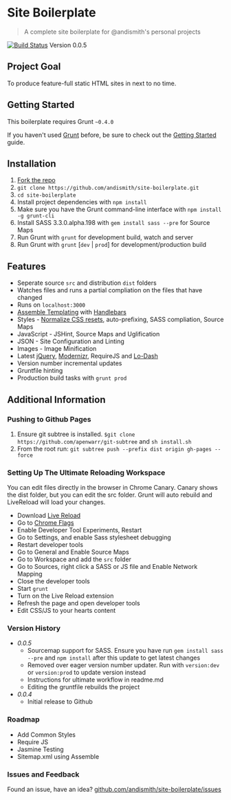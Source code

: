 # Site Boilerplate
> A complete site boilerplate for @andismith&#x27;s personal projects

[![Build Status](https://travis-ci.org/andismith/site-boilerplate.png?branch=master)](https://travis-ci.org/)
Version 0.0.5

## Project Goal
To produce feature-full static HTML sites in next to no time.

## Getting Started
This boilerplate requires Grunt `~0.4.0`

If you haven't used [Grunt](http://gruntjs.com/) before, be sure to check out the [Getting Started](http://gruntjs.com/getting-started) guide.

## Installation
1. [Fork the repo](https://github.com/andismith/site-boilerplate/fork)
1. `git clone https://github.com/andismith/site-boilerplate.git`
1. `cd site-boilerplate`
1. Install project dependencies with `npm install`
1. Make sure you have the Grunt command-line interface with `npm install -g grunt-cli`
1. Install SASS 3.3.0.alpha.198 with `gem install sass --pre` for Source Maps
1. Run Grunt with `grunt` for development build, watch and server
1. Run Grunt with `grunt` [`dev` | `prod`] for development/production build

## Features
* Seperate source `src` and distribution `dist` folders
* Watches files and runs a partial compliation on the files that have changed
* Runs on `localhost:3000`
* [Assemble Templating](https://github.com/assemble/assemble) with [Handlebars](http://handlebarsjs.com)
* Styles - [Normalize CSS resets](http://necolas.github.io/normalize.css), auto-prefixing, SASS compliation, Source Maps
* JavaScript - JSHint, Source Maps and Uglification
* JSON - Site Configuration and Linting
* Images - Image Minification
* Latest [jQuery](http://jquery.com), [Modernizr](http://modernizr.com), RequireJS and [Lo-Dash](http://lodash.com)
* Version number incremental updates
* Gruntfile hinting
* Production build tasks with `grunt prod`

## Additional Information
### Pushing to Github Pages
1. Ensure git subtree is installed. `$git clone https://github.com/apenwarr/git-subtree` and `sh install.sh`
1. From the root run: `git subtree push --prefix dist origin gh-pages --force`


### Setting Up The Ultimate Reloading Workspace
You can edit files directly in the browser in Chrome Canary. Canary shows the dist folder, but you can edit the src folder. Grunt will auto rebuild and LiveReload will load your changes.
* Download [Live Reload](https://chrome.google.com/webstore/detail/livereload/jnihajbhpnppcggbcgedagnkighmdlei?hl=en)
* Go to [Chrome Flags](chrome://flags)
* Enable Developer Tool Experiments, Restart
* Go to Settings, and enable Sass stylesheet debugging
* Restart developer tools
* Go to General and Enable Source Maps
* Go to Workspace and add the `src` folder
* Go to Sources, right click a SASS or JS file and Enable Network Mapping
* Close the developer tools
* Start `grunt`
* Turn on the Live Reload extension
* Refresh the page and open developer tools
* Edit CSS/JS to your hearts content

### Version History
* *0.0.5*
  * Sourcemap support for SASS. Ensure you have run `gem install sass --pre` and `npm install` after this update to get latest changes
  * Removed over eager version number updater. Run with `version:dev` or `version:prod` to update version instead
  * Instructions for ultimate workflow in readme.md
  * Editing the gruntfile rebuilds the project
* *0.0.4*
  * Initial release to Github

### Roadmap
* Add Common Styles
* Require JS
* Jasmine Testing
* Sitemap.xml using Assemble

### Issues and Feedback
Found an issue, have an idea? [github.com/andismith/site-boilerplate/issues](https://github.com/andismith/site-boilerplate/issues)